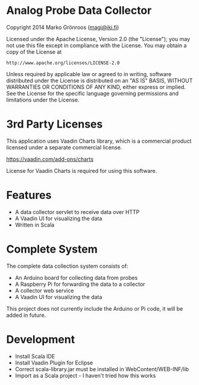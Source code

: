 Analog Probe Data Collector
===========================

Copyright 2014 Marko Grönroos (magi@iki.fi)

Licensed under the Apache License, Version 2.0 (the "License");
you may not use this file except in compliance with the License.
You may obtain a copy of the License at

    http://www.apache.org/licenses/LICENSE-2.0

Unless required by applicable law or agreed to in writing, software
distributed under the License is distributed on an "AS IS" BASIS,
WITHOUT WARRANTIES OR CONDITIONS OF ANY KIND, either express or implied.
See the License for the specific language governing permissions and
limitations under the License.

3rd Party Licenses
==================

This application uses Vaadin Charts library, which is a commercial product
licensed under a separate commercial license.

  https://vaadin.com/add-ons/charts

License for Vaadin Charts is required for using this software.

Features
========
 - A data collector servlet to receive data over HTTP
 - A Vaadin UI for visualizing the data
 - Written in Scala

Complete System
===============

The complete data collection system consists of:
 - An Arduino board for collecting data from probes
 - A Raspberry Pi for forwarding the data to a collector
 - A collector web service
 - A Vaadin UI for visualizing the data

This project does not currently include the Arduino or Pi code,
it will be added in future.

Development
===========
 - Install Scala IDE
 - Install Vaadin Plugin for Eclipse
 - Correct scala-library.jar must be installed in WebContent/WEB-INF/lib
 - Import as a Scala project - I haven't tried how this works

